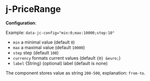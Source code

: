 # j-PriceRange

__Configuration__:

Example: `data-jc-config="min:0;max:10000;step:10"`

- `min` a minimal value (default `0`)
- `max` a maximal value (default `10000`)
- `step` step (default `100`)
- `currency` formats current values (default `{0} &euro;`)
- `label` {String} (optional) label (default is none)

The component stores value as string `200-500`, explanation: `from-to`.
